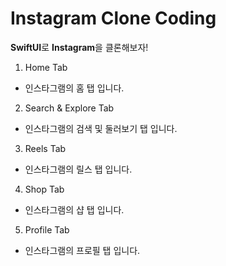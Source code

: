 # Instagram Clone Coding
**SwiftUI**로 **Instagram**을 클론해보자!

1. Home Tab
- 인스타그램의 홈 탭 입니다.

2. Search & Explore  Tab
- 인스타그램의 검색 및 둘러보기 탭 입니다.

3. Reels  Tab
- 인스타그램의 릴스 탭 입니다.

4. Shop  Tab
- 인스타그램의 샵 탭 입니다.

5. Profile  Tab
- 인스타그램의 프로필 탭 입니다.
